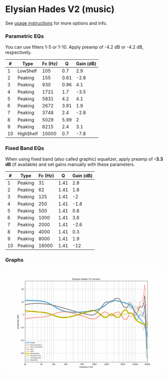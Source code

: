 # Elysian Hades V2 (music)
See [usage instructions](https://github.com/jaakkopasanen/AutoEq#usage) for more options and info.

### Parametric EQs
You can use filters 1-5 or 1-10. Apply preamp of -4.2 dB or -4.2 dB, respectively.

|   # | Type      |   Fc (Hz) |    Q |   Gain (dB) |
|-----|-----------|-----------|------|-------------|
|   1 | LowShelf  |       105 | 0.7  |         2.9 |
|   2 | Peaking   |       155 | 0.61 |        -2.8 |
|   3 | Peaking   |       930 | 0.96 |         4.1 |
|   4 | Peaking   |      1721 | 1.7  |        -3.5 |
|   5 | Peaking   |      5831 | 4.2  |         4.1 |
|   6 | Peaking   |      2672 | 3.91 |         1.9 |
|   7 | Peaking   |      3748 | 2.4  |        -2.8 |
|   8 | Peaking   |      5029 | 5.99 |         2   |
|   9 | Peaking   |      8215 | 2.4  |         3.1 |
|  10 | HighShelf |     10000 | 0.7  |        -7.8 |

### Fixed Band EQs
When using fixed band (also called graphic) equalizer, apply preamp of **-3.3 dB** (if available) and set gains manually with these parameters.

|   # | Type    |   Fc (Hz) |    Q |   Gain (dB) |
|-----|---------|-----------|------|-------------|
|   1 | Peaking |        31 | 1.41 |         2.8 |
|   2 | Peaking |        62 | 1.41 |         1.8 |
|   3 | Peaking |       125 | 1.41 |        -2   |
|   4 | Peaking |       250 | 1.41 |        -1.8 |
|   5 | Peaking |       500 | 1.41 |         0.8 |
|   6 | Peaking |      1000 | 1.41 |         3.6 |
|   7 | Peaking |      2000 | 1.41 |        -2.6 |
|   8 | Peaking |      4000 | 1.41 |         0.3 |
|   9 | Peaking |      8000 | 1.41 |         1.9 |
|  10 | Peaking |     16000 | 1.41 |       -12   |

### Graphs
![](./Elysian%20Hades%20V2%20(music).png)
